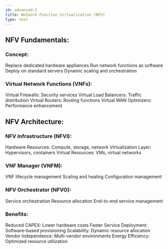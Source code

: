 ```yaml
---
id: advanced-2
title: Network Function Virtualization (NFV)
type: text
---
```


## NFV Fundamentals:

### Concept:
Replace dedicated hardware appliances
Run network functions as software
Deploy on standard servers
Dynamic scaling and orchestration

### Virtual Network Functions (VNFs):
Virtual Firewalls: Security services
Virtual Load Balancers: Traffic distribution
Virtual Routers: Routing functions
Virtual WAN Optimizers: Performance enhancement

## NFV Architecture:

### NFV Infrastructure (NFVI):
Hardware Resources: Compute, storage, network
Virtualization Layer: Hypervisors, containers
Virtual Resources: VMs, virtual networks

### VNF Manager (VNFM):
VNF lifecycle management
Scaling and healing
Configuration management

### NFV Orchestrator (NFVO):
Service orchestration
Resource allocation
End-to-end service management

### Benefits:
Reduced CAPEX: Lower hardware costs
Faster Service Deployment: Software-based provisioning
Scalability: Dynamic resource allocation
Vendor Independence: Multi-vendor environments
Energy Efficiency: Optimized resource utilization